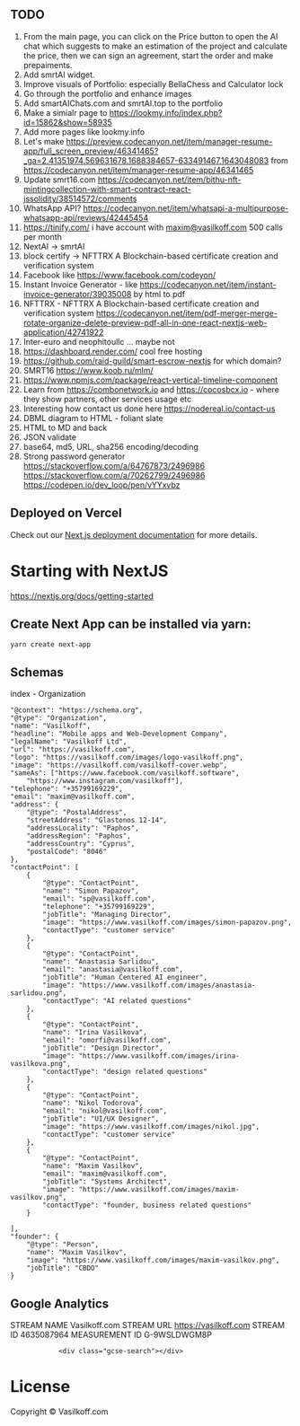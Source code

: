 



## TODO

1. From the main page, you can click on the Price button to open the AI chat which suggests to make an estimation of the project and calculate the price, then we can sign an agreement, start the order and make prepaiments.
2. Add smrtAI widget.
3. Improve visuals of Portfolio: especially BellaChess and Calculator lock
4. Go through the portfolio and enhance images
5. Add smartAIChats.com and smrtAI.top to the portfolio
6. Make a simialr page to https://lookmy.info/index.php?id=15862&show=58935
7. Add more pages like lookmy.info
8. Let's make https://preview.codecanyon.net/item/manager-resume-app/full_screen_preview/46341465?_ga=2.41351974.569631678.1688384657-633491467.1643048083 from https://codecanyon.net/item/manager-resume-app/46341465 
9. Update smrt16.com https://codecanyon.net/item/bithu-nft-mintingcollection-with-smart-contract-react-jssolidity/38514572/comments 
10. WhatsApp API? https://codecanyon.net/item/whatsapi-a-multipurpose-whatsapp-api/reviews/42445454 
11. https://tinify.com/ i have account with maxim@vasilkoff.com 500 calls per month
12. NextAI -> smrtAI
13. block certify -> NFTTRX A Blockchain-based certificate creation and verification system 
14. Facebook like https://www.facebook.com/codeyon/
15. Instant Invoice Generator - like https://codecanyon.net/item/instant-invoice-generator/39035008 by html to pdf
16. NFTTRX - NFTTRX A Blockchain-based certificate creation and verification system https://codecanyon.net/item/pdf-merger-merge-rotate-organize-delete-preview-pdf-all-in-one-react-nextjs-web-application/42741922
17. Inter-euro and neophitoullc ... maybe not
18. https://dashboard.render.com/ cool free hosting
19. https://github.com/raid-guild/smart-escrow-nextjs for which domain?
20. SMRT16 https://www.koob.ru/mlm/ 
21. https://www.npmjs.com/package/react-vertical-timeline-component 
22. Learn from https://combonetwork.io  and https://cocosbcx.io - where they show partners, other services usage etc
23. Interesting how contact us done here https://nodereal.io/contact-us 
24. DBML diagram to HTML - foliant slate
25. HTML to MD and back
26. JSON validate
27. base64, md5, URL, sha256 encoding/decoding
28. Strong password generator https://stackoverflow.com/a/64767873/2496986 https://stackoverflow.com/a/70262799/2496986 https://codepen.io/dev_loop/pen/vYYxvbz 

## Deployed on Vercel

Check out our [Next.js deployment documentation](https://nextjs.org/docs/deployment) for more details.


# Starting with NextJS
 https://nextjs.org/docs/getting-started

##  Create Next App can be installed via yarn:
`
yarn create next-app
`
## Schemas

index - Organization

    "@context": "https://schema.org",
    "@type": "Organization",
    "name": "Vasilkoff",
    "headline": "Mobile apps and Web-Development Company",
    "legalName": "Vasilkoff Ltd",
    "url": "https://vasilkoff.com",
    "logo": "https://vasilkoff.com/images/logo-vasilkoff.png",
    "image": "https://vasilkoff.com/vasilkoff-cover.webp",
    "sameAs": ["https://www.facebook.com/vasilkoff.software",
        "https://www.instagram.com/vasilkoff"],
    "telephone": "+35799169229",
    "email": "maxim@vasilkoff.com",
    "address": {
        "@type": "PostalAddress",
        "streetAddress": "Glastonos 12-14",
        "addressLocality": "Paphos",
        "addressRegion": "Paphos",
        "addressCountry": "Cyprus",
        "postalCode": "8046"
    },
    "contactPoint": [
        {
            "@type": "ContactPoint",
            "name": "Simon Papazov",
            "email": "sp@vasilkoff.com",
            "telephone": "+35799169229",
            "jobTitle": "Managing Director",
            "image": "https://www.vasilkoff.com/images/simon-papazov.png",
            "contactType": "customer service"
        },
        {
            "@type": "ContactPoint",
            "name": "Anastasia Sarlidou",
            "email": "anastasia@vasilkoff.com",
            "jobTitle": "Human Centered AI engineer",
            "image": "https://www.vasilkoff.com/images/anastasia-sarlidou.png",
            "contactType": "AI related questions"
        },
        {
            "@type": "ContactPoint",
            "name": "Irina Vasilkova",
            "email": "omorfi@vasilkoff.com",
            "jobTitle": "Design Director",
            "image": "https://www.vasilkoff.com/images/irina-vasilkova.png",
            "contactType": "design related questions"
        },
        {
            "@type": "ContactPoint",
            "name": "Nikol Todorova",
            "email": "nikol@vasilkoff.com",
            "jobTitle": "UI/UX Designer",
            "image": "https://www.vasilkoff.com/images/nikol.jpg",
            "contactType": "customer service"
        },
        {
            "@type": "ContactPoint",
            "name": "Maxim Vasilkov",
            "email": "maxim@vasilkoff.com",
            "jobTitle": "Systems Architect",
            "image": "https://www.vasilkoff.com/images/maxim-vasilkov.png",
            "contactType": "founder, business related questions"
        }

    ],
    "founder": {
        "@type": "Person",
        "name": "Maxim Vasilkov",
        "image": "https://www.vasilkoff.com/images/maxim-vasilkov.png",
        "jobTitle": "CBDO"
    }




## Google Analytics

STREAM NAME
Vasilkoff.com
STREAM URL
https://vasilkoff.com
STREAM ID
4635087964
MEASUREMENT ID
G-9WSLDWGM8P

<!-- Google tag (gtag.js) -->
<script async src="https://www.googletagmanager.com/gtag/js?id=G-9WSLDWGM8P"></script>
<script>
  window.dataLayer = window.dataLayer || [];
  function gtag(){dataLayer.push(arguments);}
  gtag('js', new Date());

  gtag('config', 'G-9WSLDWGM8P');
</script>


<script async src="https://cse.google.com/cse.js?cx=a4466be8f630340db">
                </script>
                <div class="gcse-search"></div>   

# License

Copyright © Vasilkoff.com